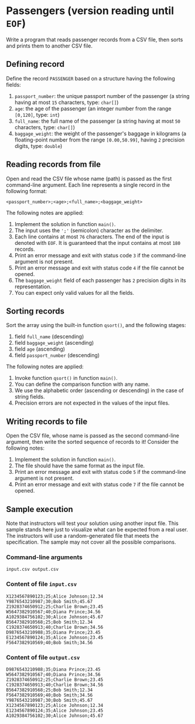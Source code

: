# Passengers (version reading until `EOF`)

Write a program that reads passenger records from a CSV file, then sorts and prints them to another CSV file.

## Defining record

Define the record `PASSENGER` based on a structure having the following fields:

1. `passport_number`: the unique passport number of the passenger (a string having at most `15` characters, type: `char[]`)
1. `age`: the age of the passenger (an integer number from the range `[0,120]`, type: `int`)
1. `full_name`: the full name of the passenger (a string having at most `50` characters, type: `char[]`)
1. `baggage_weight`: the weight of the passenger's baggage in kilograms (a floating-point number from the range `[0.00,50.99]`, having `2` precision digits, type: `double`)

## Reading records from file

Open and read the CSV file whose name (path) is passed as the first command-line argument. Each line represents a single record in the following format:

```
<passport_number>;<age>;<full_name>;<baggage_weight>
```

The following notes are applied:

1. Implement the solution in function `main()`.
1. The input uses the `';'` (semicolon) character as the delimiter.
1. Each line contains at most `76` characters.
The end of the input is denoted with `EOF`. It is guaranteed that the input contains at most `180` records.
1. Print an error message and exit with status code `3` if the command-line argument is not present.
1. Print an error message and exit with status code `4` if the file cannot be opened.
1. The `baggage_weight` field of each passenger has `2` precision digits in its representation.
1. You can expect only valid values for all the fields.

## Sorting records

Sort the array using the built-in function `qsort()`, and the following stages:

1. field `full_name` (descending)
1. field `baggage_weight` (ascending)
1. field `age` (ascending)
1. field `passport_number` (descending)

The following notes are applied:

1. Invoke function `qsort()` in function `main()`.
1. You can define the comparison function with any name.
1. We use the alphabetic order (ascending or descending) in the case of string fields.
1. Precision errors are not expected in the values of the input files.

## Writing records to file

Open the CSV file, whose name is passed as the second command-line argument, then write the sorted sequence of records to it! Consider the following notes:

1. Implement the solution in function `main()`.
1. The file should have the same format as the input file.
1. Print an error message and exit with status code `5` if the command-line argument is not present.
1. Print an error message and exit with status code `7` if the file cannot be opened.

## Sample execution

<div class="alert alert-warning">
Note that instructors will test your solution using another input file. This sample stands here just to visualize what can be expected from a real user. The instructors will use a random-generated file that meets the specification. The sample may not cover all the possible comparisons.
</div>

### Command-line arguments

```
input.csv output.csv
```

### Content of file `input.csv`

```
X1234567890123;25;Alice Johnson;12.34
Y9876543210987;30;Bob Smith;45.67
Z1928374650912;25;Charlie Brown;23.45
W5647382910567;40;Diana Prince;34.56
A1029384756102;30;Alice Johnson;45.67
B5647382910568;25;Bob Smith;12.34
C1928374650913;40;Charlie Brown;34.56
D9876543210988;35;Diana Prince;23.45
E1234567890124;35;Alice Johnson;23.45
F5647382910569;40;Bob Smith;34.56

```

### Content of file `output.csv`

```
D9876543210988;35;Diana Prince;23.45
W5647382910567;40;Diana Prince;34.56
Z1928374650912;25;Charlie Brown;23.45
C1928374650913;40;Charlie Brown;34.56
B5647382910568;25;Bob Smith;12.34
F5647382910569;40;Bob Smith;34.56
Y9876543210987;30;Bob Smith;45.67
X1234567890123;25;Alice Johnson;12.34
E1234567890124;35;Alice Johnson;23.45
A1029384756102;30;Alice Johnson;45.67
```

